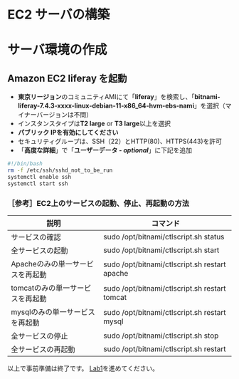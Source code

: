 # EC2 サーバの構築

# サーバ環境の作成

## Amazon EC2 liferay を起動

- **東京リージョン**のコミュニティAMIにて「**liferay**」を検索し、「****bitnami-liferay-7.4.3-xxxx-linux-debian-11-x86_64-hvm-ebs-nami****」を選択（マイナーバージョンは不問）
- インスタンスタイプは**T2 large** or **T3 large**以上を選択
- **パブリック IPを有効にしてください**
- セキュリティグループは、SSH（22）とHTTP(80)、HTTPS(443)を許可
- 「**高度な詳細**」で「**ユーザーデータ *- optional***」に下記を追加

```bash
#!/bin/bash
rm -f /etc/ssh/sshd_not_to_be_run
systemctl enable ssh
systemctl start ssh
```

### ［参考］EC2上のサービスの起動、停止、再起動の方法

| 説明 | コマンド |
| --- | --- |
| サービスの確認 | sudo /opt/bitnami/ctlscript.sh status |
| 全サービスの起動 | sudo /opt/bitnami/ctlscript.sh start |
| Apacheのみの単一サービスを再起動 | sudo /opt/bitnami/ctlscript.sh restart apache |
| tomcatのみの単一サービスを再起動 | sudo /opt/bitnami/ctlscript.sh restart tomcat |
| mysqlのみの単一サービスを再起動 | sudo /opt/bitnami/ctlscript.sh restart mysql |
| 全サービスの停止 | sudo /opt/bitnami/ctlscript.sh stop |
| 全サービスの再起動 | sudo /opt/bitnami/ctlscript.sh restart |


以上で事前準備は終了です。
[Lab1](Lab1)を進めてください。